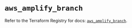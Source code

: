 # `aws_amplify_branch`

Refer to the Terraform Registry for docs: [`aws_amplify_branch`](https://registry.terraform.io/providers/hashicorp/aws/6.12.0/docs/resources/amplify_branch).

